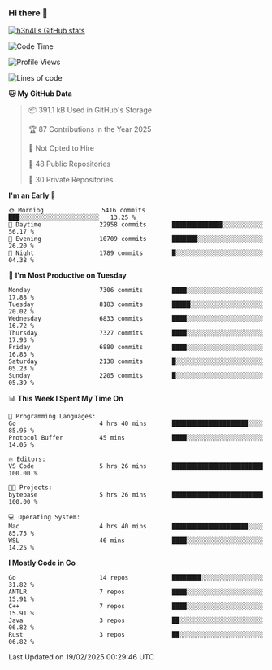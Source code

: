 ### Hi there 👋

[![h3n4l's GitHub stats](https://github-readme-stats.vercel.app/api?username=h3n4l&count_private=true&show_icons=true&theme=radical)](https://github.com/h3n4l/github-readme-stats)

<!--START_SECTION:waka-->
![Code Time](http://img.shields.io/badge/Code%20Time-2%2C061%20hrs%2021%20mins-blue)

![Profile Views](http://img.shields.io/badge/Profile%20Views-0-blue)

![Lines of code](https://img.shields.io/badge/From%20Hello%20World%20I%27ve%20Written-16.4%20million%20lines%20of%20code-blue)

**🐱 My GitHub Data** 

> 📦 391.1 kB Used in GitHub's Storage 
 > 
> 🏆 87 Contributions in the Year 2025
 > 
> 🚫 Not Opted to Hire
 > 
> 📜 48 Public Repositories 
 > 
> 🔑 30 Private Repositories 
 > 
**I'm an Early 🐤** 

```text
🌞 Morning                5416 commits        ███░░░░░░░░░░░░░░░░░░░░░░   13.25 % 
🌆 Daytime                22958 commits       ██████████████░░░░░░░░░░░   56.17 % 
🌃 Evening                10709 commits       ███████░░░░░░░░░░░░░░░░░░   26.20 % 
🌙 Night                  1789 commits        █░░░░░░░░░░░░░░░░░░░░░░░░   04.38 % 
```
📅 **I'm Most Productive on Tuesday** 

```text
Monday                   7306 commits        ████░░░░░░░░░░░░░░░░░░░░░   17.88 % 
Tuesday                  8183 commits        █████░░░░░░░░░░░░░░░░░░░░   20.02 % 
Wednesday                6833 commits        ████░░░░░░░░░░░░░░░░░░░░░   16.72 % 
Thursday                 7327 commits        ████░░░░░░░░░░░░░░░░░░░░░   17.93 % 
Friday                   6880 commits        ████░░░░░░░░░░░░░░░░░░░░░   16.83 % 
Saturday                 2138 commits        █░░░░░░░░░░░░░░░░░░░░░░░░   05.23 % 
Sunday                   2205 commits        █░░░░░░░░░░░░░░░░░░░░░░░░   05.39 % 
```


📊 **This Week I Spent My Time On** 

```text
💬 Programming Languages: 
Go                       4 hrs 40 mins       █████████████████████░░░░   85.95 % 
Protocol Buffer          45 mins             ████░░░░░░░░░░░░░░░░░░░░░   14.05 % 

🔥 Editors: 
VS Code                  5 hrs 26 mins       █████████████████████████   100.00 % 

🐱‍💻 Projects: 
bytebase                 5 hrs 26 mins       █████████████████████████   100.00 % 

💻 Operating System: 
Mac                      4 hrs 40 mins       █████████████████████░░░░   85.75 % 
WSL                      46 mins             ████░░░░░░░░░░░░░░░░░░░░░   14.25 % 
```

**I Mostly Code in Go** 

```text
Go                       14 repos            ████████░░░░░░░░░░░░░░░░░   31.82 % 
ANTLR                    7 repos             ████░░░░░░░░░░░░░░░░░░░░░   15.91 % 
C++                      7 repos             ████░░░░░░░░░░░░░░░░░░░░░   15.91 % 
Java                     3 repos             ██░░░░░░░░░░░░░░░░░░░░░░░   06.82 % 
Rust                     3 repos             ██░░░░░░░░░░░░░░░░░░░░░░░   06.82 % 
```




 Last Updated on 19/02/2025 00:29:46 UTC
<!--END_SECTION:waka-->

